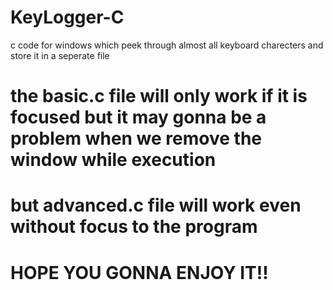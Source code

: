 # KeyLogger-C
c code for windows which peek through almost all keyboard charecters and store it in a seperate file

# the basic.c file will only work if it is focused but it may gonna be a problem when we remove the window while execution

# but advanced.c file will work even without focus to the program

# HOPE YOU GONNA ENJOY IT!!
